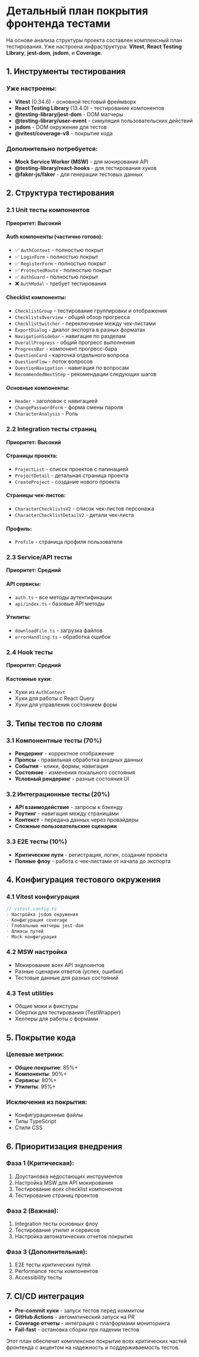 # Детальный план покрытия фронтенда тестами

На основе анализа структуры проекта составлен комплексный план тестирования. Уже настроена инфраструктура: **Vitest**, **React Testing Library**, **jest-dom**, **jsdom**, и **Coverage**.

## 1. Инструменты тестирования

### Уже настроены:
- **Vitest** (0.34.6) - основной тестовый фреймворк
- **React Testing Library** (13.4.0) - тестирование компонентов
- **@testing-library/jest-dom** - DOM матчеры
- **@testing-library/user-event** - симуляция пользовательских действий
- **jsdom** - DOM окружение для тестов
- **@vitest/coverage-v8** - покрытие кода

### Дополнительно потребуется:
- **Mock Service Worker (MSW)** - для мокирования API
- **@testing-library/react-hooks** - для тестирования хуков
- **@faker-js/faker** - для генерации тестовых данных

## 2. Структура тестирования

### 2.1 Unit тесты компонентов

**Приоритет: Высокий**

#### Auth компоненты (частично готово):
- ✅ `AuthContext` - полностью покрыт
- ✅ `LoginForm` - полностью покрыт  
- ✅ `RegisterForm` - полностью покрыт
- ✅ `ProtectedRoute` - полностью покрыт
- ✅ `AuthGuard` - полностью покрыт
- ❌ `AuthModal` - требует тестирования

#### Checklist компоненты:
- `ChecklistGroup` - тестирование группировки и отображения
- `ChecklistsOverview` - общий обзор прогресса
- `ChecklistSwitcher` - переключение между чек-листами
- `ExportDialog` - диалог экспорта в разных форматах
- `NavigationSidebar` - навигация по разделам
- `OverallProgress` - общий прогресс выполнения
- `ProgressBar` - компонент прогресс-бара
- `QuestionCard` - карточка отдельного вопроса
- `QuestionFlow` - поток вопросов
- `QuestionNavigation` - навигация по вопросам
- `RecommendedNextStep` - рекомендации следующих шагов

#### Основные компоненты:
- `Header` - заголовок с навигацией
- `ChangePasswordForm` - форма смены пароля
- `CharacterAnalysis` - Роль

### 2.2 Integration тесты страниц

**Приоритет: Высокий**

#### Страницы проекта:
- `ProjectList` - список проектов с пагинацией
- `ProjectDetail` - детальная страница проекта
- `CreateProject` - создание нового проекта

#### Страницы чек-листов:
- `CharacterChecklistsV2` - список чек-листов персонажа
- `CharacterChecklistDetailV2` - детали чек-листа

#### Профиль:
- `Profile` - страница профиля пользователя

### 2.3 Service/API тесты

**Приоритет: Средний**

#### API сервисы:
- `auth.ts` - все методы аутентификации
- `api/index.ts` - базовые API методы

#### Утилиты:
- `downloadFile.ts` - загрузка файлов
- `errorHandling.ts` - обработка ошибок

### 2.4 Hook тесты

**Приоритет: Средний**

#### Кастомные хуки:
- Хуки из `AuthContext`
- Хуки для работы с React Query
- Хуки для управления состоянием форм

## 3. Типы тестов по слоям

### 3.1 Компонентные тесты (70%)
- **Рендеринг** - корректное отображение
- **Пропсы** - правильная обработка входных данных
- **События** - клики, формы, навигация
- **Состояние** - изменения локального состояния
- **Условный рендеринг** - разные состояния UI

### 3.2 Интеграционные тесты (20%)
- **API взаимодействие** - запросы к бэкенду
- **Роутинг** - навигация между страницами
- **Контекст** - передача данных через провайдеры
- **Сложные пользовательские сценарии**

### 3.3 E2E тесты (10%)
- **Критические пути** - регистрация, логин, создание проекта
- **Полные флоу** - работа с чек-листами от начала до экспорта

## 4. Конфигурация тестового окружения

### 4.1 Vitest конфигурация
```typescript
// vitest.config.ts
- Настройка jsdom окружения
- Конфигурация coverage
- Глобальные матчеры jest-dom
- Алиасы путей
- Mock конфигурация
```

### 4.2 MSW настройка
- Мокирование всех API эндпоинтов
- Разные сценарии ответов (успех, ошибки)
- Тестовые данные для разных состояний

### 4.3 Test utilities
- Общие моки и фикстуры
- Обертки для тестирования (TestWrapper)
- Хелперы для работы с формами

## 5. Покрытие кода

### Целевые метрики:
- **Общее покрытие**: 85%+
- **Компоненты**: 90%+
- **Сервисы**: 80%+
- **Утилиты**: 95%+

### Исключения из покрытия:
- Конфигурационные файлы
- Типы TypeScript
- Стили CSS

## 6. Приоритизация внедрения

### Фаза 1 (Критическая):
1. Доустановка недостающих инструментов
2. Настройка MSW для API мокирования
3. Тестирование всех checklist компонентов
4. Тестирование страниц проектов

### Фаза 2 (Важная):
1. Integration тесты основных флоу
2. Тестирование утилит и сервисов
3. Настройка автоматических отчетов покрытия

### Фаза 3 (Дополнительная):
1. E2E тесты критических путей
2. Performance тесты компонентов
3. Accessibility тесты

## 7. CI/CD интеграция

- **Pre-commit хуки** - запуск тестов перед коммитом
- **GitHub Actions** - автоматический запуск на PR
- **Coverage отчеты** - интеграция с платформами мониторинга
- **Fail-fast** - остановка сборки при падении тестов

Этот план обеспечит комплексное покрытие всех критических частей фронтенда с акцентом на надежность и поддерживаемость тестов.
